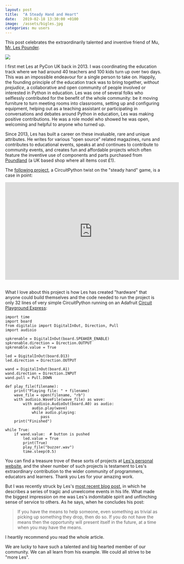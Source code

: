 ```yaml
---
layout: post
title:  "A Steady Hand and Heart" 
date:   2019-02-18 13:30:00 +0100
image:  /assets/bigles.jpg
categories: mu users 
---
```


This post celebrates the extraordinarily talented and inventive friend of Mu,
[Mr. Les Pounder](https://bigl.es/).

<img src="/assets/bigles.jpg"/>

I first met Les at PyCon UK back in 2013. I was coordinating the education
track where we had around 40 teachers and 100 kids turn up over two days. This
was an impossible endeavour for a single person to take on. Happily, the
founding principle of the education track was to bring together, *without
prejudice*, a collaborative and open community of people involved or
interested in Python in education. Les was one of several folks who selflessly
contributed for the benefit of the whole community: be it moving furniture to
turn meeting rooms into classrooms, setting up and configuring equipment,
helping out as a teaching assistant or participating in conversations and
debates around Python in education, Les was making positive contributions. He
was a role model who showed he was open, welcoming and helpful to anyone
who turned up.

Since 2013, Les has built a career on these invaluable, rare and unique
attributes. He writes for various "open source" related magazines, runs and
contributes to educational events, speaks at and continues to contribute to
community events, and creates fun and affordable projects which
often feature the inventive use of components and parts purchased from
[Poundland](https://www.poundland.co.uk/) (a UK based shop where all items cost
£1).

The [following project](https://www.kidscodecs.com/adafruit-test-nerves/),
a CircuitPython twist on the "steady hand" game, is a case in point:

<div class="video-container">
<iframe width="560" height="315" src="https://www.youtube-nocookie.com/embed/-hL1kx9a3Pg" frameborder="0" allow="accelerometer; autoplay; encrypted-media; gyroscope; picture-in-picture" allowfullscreen></iframe>
</div><br/>

What I love about this project is how Les has created "hardware" that anyone
could build themselves and the code needed to run the project is only 32 lines
of very simple CircuitPython running on an Adafruit
[Circuit Playground Express](https://www.adafruit.com/product/3333):

```
import time
import board
from digitalio import DigitalInOut, Direction, Pull
import audioio

spkrenable = DigitalInOut(board.SPEAKER_ENABLE)
spkrenable.direction = Direction.OUTPUT
spkrenable.value = True

led = DigitalInOut(board.D13)
led.direction = Direction.OUTPUT

wand = DigitalInOut(board.A1)
wand.direction = Direction.INPUT
wand.pull = Pull.DOWN

def play_file(filename):
    print("Playing file: " + filename)
    wave_file = open(filename, "rb")
    with audioio.WaveFile(wave_file) as wave:
        with audioio.AudioOut(board.A0) as audio:
            audio.play(wave)
            while audio.playing:
                pass
    print("Finished")

while True:
    if wand.value:  # button is pushed
        led.value = True
        print(True)
        play_file("buzzer.wav")
        time.sleep(0.5)
```

You can find a treasure trove of these sorts of projects at
[Les's personal website](https://bigl.es/), and the sheer number of such
projects is testament to Les's extraordinary contribution to the wider
community of programmers, educators and learners. Thank you Les for your
amazing work.

But I was recently struck by Les's [most recent blog post](https://bigl.es/when-life-gives-you-lemons/),
in which he describes a series of tragic and unwelcome events in his life. What
made the biggest impression on me was Les's indomitable spirit and unflinching
sense of service to others. As he says, when he concludes his post:

> If you have the means to help someone, even something as trivial as picking
> up something they drop, then do so. If you do not have the means then the
> opportunity will present itself in the future, at a time when you may have
> the means.

I heartily recommend you read the whole article.

We are lucky to have such a talented and big hearted member of our community.
We can all learn from his example. We could all strive to be "more Les".
